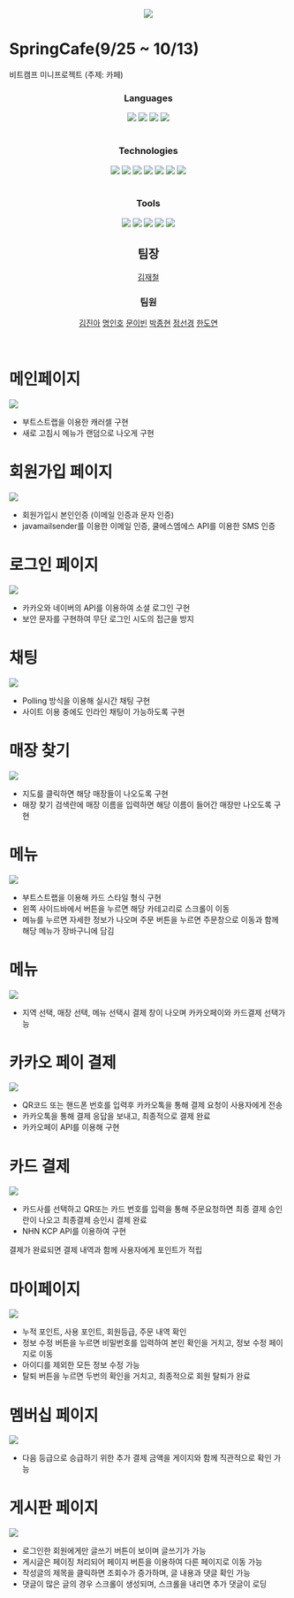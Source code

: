 <div align="center" >
<img src="https://github.com/IronKim/SpringCafe/blob/main/src/main/webapp/WEB-INF/image/1.png?raw=true">
</div>

# SpringCafe(9/25 ~ 10/13)
비트캠프 미니프로젝트 (주제: 카페)

<div align="center">

  ### Languages
  <div>
    <img src="https://img.shields.io/badge/HTML5-E34F26?style=flat&logo=HTML5&logoColor=white"/>
    <img src="https://img.shields.io/badge/CSS-1572B6?style=flat&logo=css3&logoColor=white"/>
    <img src="https://img.shields.io/badge/JavaScript-F7DF1E?style=flat&logo=JavaScript&logoColor=white"/>
    <img src="https://img.shields.io/badge/Java-007396?style=flat-square&logo=Java&logoColor=white"/>
  </div>

<br>

  ### Technologies
  <div>
    <img src="https://img.shields.io/badge/Git-F05032?style=flat&logo=GIT&logoColor=white"/>
    <img src="https://img.shields.io/badge/SpringLegacy-6DB33F?style=flat&logo=spring&logoColor=white"/>
    <img src="https://img.shields.io/badge/mysql-4479A1?style=flat&logo=mysql&logoColor=white"/>
    <img src ="https://img.shields.io/badge/mybatis-000000?&logo=jpa&logoColor=white"/>
    <img src="https://img.shields.io/badge/JQuery-0769AD?style=flat&logo=jquery&logoColor=white"/>
    <img src="https://img.shields.io/badge/BootStrap-7952B3?style=flat&logo=bootstrap&logoColor=white"/>
    <img src="https://img.shields.io/badge/JSP-F05032?style=flat&logo=JSP&logoColor=white"/>
    
  </div>

<br>

  ### Tools
  <div>
    <img src="https://img.shields.io/badge/STS3-6DB33F?style=flat&logo=spring&logoColor=white"/>
    <img src="https://img.shields.io/badge/NaverCloud-03C75A?style=flat&logo=Naver&logoColor=white"/>
    <img src="https://img.shields.io/badge/GitHub-181717?style=flat&logo=github&logoColor=white"/>
    <img src="https://img.shields.io/badge/Slack-4A154B?style=flat&logo=slack&logoColor=white"/>
    <img src="https://img.shields.io/badge/lombok-red?style=flat"/>
  </div>

## 팀장

[김재철](https://github.com/IronKim)

### 팀원
  
  [김진아](https://github.com/fantazina)
  [명인호](https://github.com/inho1019)
  [문이빈](https://github.com/yibeen)
  [박종현](https://github.com/whdgusdl)
  [정선경](https://github.com/tjsrud18)
  [한도연](https://github.com/DoYeonHan)

<br>
</div>

# 메인페이지
<img src="https://github.com/IronKim/SpringCafe/blob/main/main.png?raw=true">

  - 부트스트랩을 이용한 캐러셀 구현
  - 새로 고침시 메뉴가 랜덤으로 나오게 구현

# 회원가입 페이지
<img src="https://github.com/IronKim/SpringCafe/blob/main/sign_up.png?raw=true">

  - 회원가입시 본인인증 (이메일 인증과 문자 인증)
  - javamailsender를 이용한 이메일 인증, 쿨에스엠에스 API를 이용한 SMS 인증

# 로그인 페이지
<img src="https://github.com/IronKim/SpringCafe/blob/main/login.png?raw=true">

  - 카카오와 네이버의 API를 이용하여 소셜 로그인 구현
  - 보안 문자를 구현하여 무단 로그인 시도의 접근을 방지

# 채팅
<img src="https://github.com/IronKim/SpringCafe/blob/main/chat.png?raw=true">

  - Polling 방식을 이용해 실시간 채팅 구현 
  - 사이트 이용 중에도 인라인 채팅이 가능하도록 구현

# 매장 찾기
<img src="https://github.com/IronKim/SpringCafe/blob/main/storeSearch.png?raw=true">

  - 지도를 클릭하면 해당 매장들이 나오도록 구현
  - 매장 찾기 검색란에 매장 이름을 입력하면 해당 이름이 들어간 매장만 나오도록 구현

# 메뉴
<img src="https://github.com/IronKim/SpringCafe/blob/main/menu.png?raw=true">

  - 부트스트랩을 이용해 카드 스타일 형식 구현
  - 왼쪽 사이드바에서 버튼을 누르면 해당 카테고리로 스크롤이 이동
  - 메뉴를 누르면 자세한 정보가 나오며 주문 버튼을 누르면 주문창으로 이동과 함께 해당 메뉴가 장바구니에 담김

# 메뉴
<img src="https://github.com/IronKim/SpringCafe/blob/main/order1.png?raw=true">

  - 지역 선택, 매장 선택, 메뉴 선택시 결제 창이 나오며 카카오페이와 카드결제 선택가능

# 카카오 페이 결제
<img src="https://github.com/IronKim/SpringCafe/blob/main/order2.png?raw=true">

  - QR코드 또는 핸드폰 번호를 입력후 카카오톡을 통해 결제 요청이 사용자에게 전송
  - 카카오톡을 통해 결제 응답을 보내고, 최종적으로 결제 완료
  - 카카오페이 API를 이용해 구현

# 카드 결제
<img src="https://github.com/IronKim/SpringCafe/blob/main/order3.png?raw=true">

  - 카드사를 선택하고 QR또는 카드 번호를 입력을 통해 주문요청하면 최종 결제 승인란이 나오고 최종결제 승인시 결제 완료
  - NHN KCP API를 이용하여 구현

결제가 완료되면 결제 내역과 함께 사용자에게 포인트가 적립

# 마이페이지
<img src="https://github.com/IronKim/SpringCafe/blob/main/mypage.png?raw=true">

  - 누적 포인트, 사용 포인트, 회원등급, 주문 내역 확인
  - 정보 수정 버튼을 누르면 비밀번호를 입력하여 본인 확인을 거치고, 정보 수정 페이지로 이동
  - 아이디를 제외한 모든 정보 수정 가능
  - 탈퇴 버튼을 누르면 두번의 확인을 거치고, 최종적으로 회원 탈퇴가 완료

# 멤버십 페이지
<img src="https://github.com/IronKim/SpringCafe/blob/main/membership.png?raw=true">

  - 다음 등급으로 승급하기 위한 추가 결제 금액을 게이지와 함께 직관적으로 확인 가능

# 게시판 페이지
<img src="https://github.com/IronKim/SpringCafe/blob/main/borad.png?raw=true">

  - 로그인한 회원에게만 글쓰기 버튼이 보이며 글쓰기가 가능
  - 게시글은 페이징 처리되어 페이지 버튼을 이용하여 다른 페이지로 이동 가능
  - 작성글의 제목을 클릭하면 조회수가 증가하며, 글 내용과 댓글 확인 가능
  - 댓글이 많은 글의 경우 스크롤이 생성되며, 스크롤을 내리면 추가 댓글이 로딩



